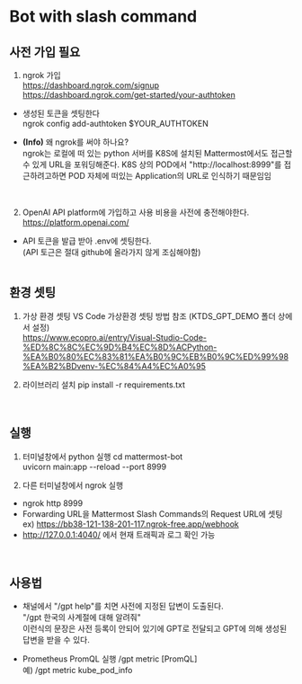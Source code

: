 # Bot with slash command

## 사전 가입 필요

1. ngrok 가입 <br>
https://dashboard.ngrok.com/signup <br>
https://dashboard.ngrok.com/get-started/your-authtoken <br>

  - 생성된 토큰을 셋팅한다 <br>
ngrok config add-authtoken $YOUR_AUTHTOKEN

- <b>(Info)</b> 왜 ngrok를 써야 하나요? <br>
ngrok는 로컬에 떠 있는 python 서버를 K8S에 설치된 Mattermost에서도 접근할 수 있게 URL을 포워딩해준다. K8S 상의 POD에서 "http://localhost:8999"를 접근하려고하면 POD 자체에 떠있는 Application의 URL로 인식하기 때문임임   

<br>

2. OpenAI API platform에 가입하고 사용 비용을 사전에 충전해야한다. <br>
https://platform.openai.com/
- API 토큰을 발급 받아 .env에 셋팅한다. <br>
  (API 토근은 절대 github에 올라가지 않게 조심해야함)
<br><br>

## 환경 셋팅
1. 가상 환경 셋팅
   VS Code 가상환경 셋팅 방법 참조 (KTDS_GPT_DEMO 폴더 상에서 설정)<br>
   https://www.ecopro.ai/entry/Visual-Studio-Code-%ED%8C%8C%EC%9D%B4%EC%8D%ACPython-%EA%B0%80%EC%83%81%EA%B0%9C%EB%B0%9C%ED%99%98%EA%B2%BDvenv-%EC%84%A4%EC%A0%95

2. 라이브러리 설치
pip install -r requirements.txt
<br>

## 실행
1. 터미널창에서 python 실행
cd mattermost-bot<br>
uvicorn main:app --reload --port 8999

2. 다른 터미널창에서 ngrok 실행
- ngrok http 8999
- Forwarding URL을 Mattermost Slash Commands의 Request URL에 셋팅<br>
  ex) https://bb38-121-138-201-117.ngrok-free.app/webhook
- http://127.0.0.1:4040/ 에서 현재 트래픽과 로그 확인 가능

<br>

## 사용법
- 채널에서 "/gpt help"를 치면 사전에 지정된 답변이 도출된다. <br>
"/gpt 한국의 사계절에 대해 알려줘" <br>
이런식의 문장은 사전 등록이 안되어 있기에 GPT로 전달되고 GPT에 의해 생성된 답변을 받을 수 있다.

- Prometheus PromQL 실행
  /gpt metric [PromQL] <br>
  예) /gpt metric kube_pod_info <br>

